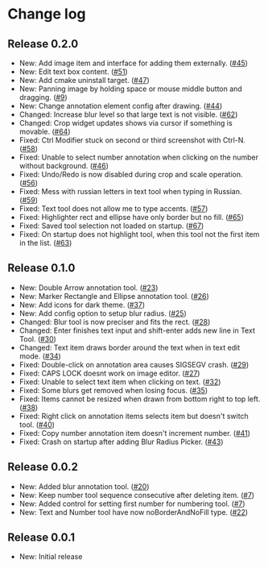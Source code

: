 # Change log

## Release 0.2.0
* New: Add image item and interface for adding them externally. ([#45](https://github.com/DamirPorobic/kImageAnnotator/issues/45))
* New: Edit text box content. ([#51](https://github.com/DamirPorobic/kImageAnnotator/issues/51))
* New: Add cmake uninstall target. ([#47](https://github.com/DamirPorobic/kImageAnnotator/issues/47))
* New: Panning image by holding space or mouse middle button and dragging. ([#9](https://github.com/DamirPorobic/kImageAnnotator/issues/9))
* New: Change annotation element config after drawing. ([#44](https://github.com/DamirPorobic/kImageAnnotator/issues/44))
* Changed: Increase blur level so that large text is not visible. ([#62](https://github.com/DamirPorobic/kImageAnnotator/issues/62))
* Changed: Crop widget updates shows via cursor if something is movable. ([#64](https://github.com/DamirPorobic/kImageAnnotator/issues/64))
* Fixed: Ctrl Modifier stuck on second or third screenshot with Ctrl-N. ([#58](https://github.com/DamirPorobic/kImageAnnotator/issues/58))
* Fixed: Unable to select number annotation when clicking on the number without background. ([#46](https://github.com/DamirPorobic/kImageAnnotator/issues/46))
* Fixed: Undo/Redo is now disabled during crop and scale operation. ([#56](https://github.com/DamirPorobic/kImageAnnotator/issues/56))
* Fixed: Mess with russian letters in text tool when typing in Russian. ([#59](https://github.com/DamirPorobic/kImageAnnotator/issues/59))
* Fixed: Text tool does not allow me to type accents. ([#57](https://github.com/DamirPorobic/kImageAnnotator/issues/57))
* Fixed: Highlighter rect and ellipse have only border but no fill. ([#65](https://github.com/DamirPorobic/kImageAnnotator/issues/65))
* Fixed: Saved tool selection not loaded on startup. ([#67](https://github.com/DamirPorobic/kImageAnnotator/issues/67))
* Fixed: On startup does not highlight tool, when this tool not the first item in the list. ([#63](https://github.com/DamirPorobic/kImageAnnotator/issues/63))

## Release 0.1.0
* New: Double Arrow annotation tool. ([#23](https://github.com/DamirPorobic/kImageAnnotator/issues/23))
* New: Marker Rectangle and Ellipse annotation tool. ([#26](https://github.com/DamirPorobic/kImageAnnotator/issues/26))
* New: Add icons for dark theme. ([#37](https://github.com/DamirPorobic/kImageAnnotator/issues/37))
* New: Add config option to setup blur radius. ([#25](https://github.com/DamirPorobic/kImageAnnotator/issues/25))
* Changed: Blur tool is now preciser and fits the rect. ([#28](https://github.com/DamirPorobic/kImageAnnotator/issues/28))
* Changed: Enter finishes text input and shift-enter adds new line in Text Tool. ([#30](https://github.com/DamirPorobic/kImageAnnotator/issues/30))
* Changed: Text item draws border around the text when in text edit mode. ([#34](https://github.com/DamirPorobic/kImageAnnotator/issues/34))
* Fixed: Double-click on annotation area causes SIGSEGV crash. ([#29](https://github.com/DamirPorobic/kImageAnnotator/issues/29))
* Fixed: CAPS LOCK doesnt work on image editor. ([#27](https://github.com/DamirPorobic/kImageAnnotator/issues/27))
* Fixed: Unable to select text item when clicking on text. ([#32](https://github.com/DamirPorobic/kImageAnnotator/issues/32))
* Fixed: Some blurs get removed when losing focus. ([#35](https://github.com/DamirPorobic/kImageAnnotator/issues/35))
* Fixed: Items cannot be resized when drawn from bottom right to top left. ([#38](https://github.com/DamirPorobic/kImageAnnotator/issues/38))
* Fixed: Right click on annotation items selects item but doesn't switch tool. ([#40](https://github.com/DamirPorobic/kImageAnnotator/issues/40))
* Fixed: Copy number annotation item doesn't increment number. ([#41](https://github.com/DamirPorobic/kImageAnnotator/issues/41))
* Fixed: Crash on startup after adding Blur Radius Picker. ([#43](https://github.com/DamirPorobic/kImageAnnotator/issues/43))

## Release 0.0.2
* New: Added blur annotation tool. ([#20](https://github.com/DamirPorobic/kImageAnnotator/issues/20))
* New: Keep number tool sequence consecutive after deleting item. ([#7](https://github.com/DamirPorobic/kImageAnnotator/issues/7))
* New: Added control for setting first number for numbering tool. ([#7](https://github.com/DamirPorobic/kImageAnnotator/issues/7))
* New: Text and Number tool have now noBorderAndNoFill type. ([#22](https://github.com/DamirPorobic/kImageAnnotator/issues/22))

## Release 0.0.1
* New: Initial release
